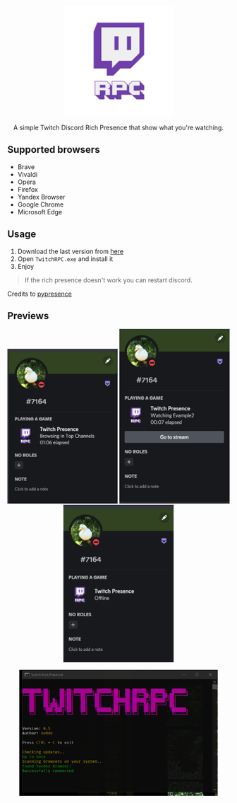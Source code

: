 
<p align="center">
<img src="https://github.com/manucabral/TwitchRPC/blob/main/assets/logo.png?raw=true" width="250" title="example">
</p>

<p align="center">
   A simple Twitch Discord Rich Presence that show what you're watching.
</p>

## Supported browsers
- Brave
- Vivaldi
- Opera
- Firefox
- Yandex Browser
- Google Chrome
- Microsoft Edge

## Usage
1. Download the last version from [here](https://github.com/manucabral/TwitchPresence/releases)
3. Open `TwitchRPC.exe` and install it
4. Enjoy
> If the rich presence doesn't work you can restart discord.

Credits to [pypresence](https://github.com/qwertyquerty/pypresence)

## Previews

<p align="center"> 
<img src="https://github.com/manucabral/TwitchRPC/blob/main/assets/browsing.png" width="250" title="browsing">
<img src="https://github.com/manucabral/TwitchRPC/blob/main/assets/watching.png" width="250" title="watching">
<img src="https://github.com/manucabral/TwitchRPC/blob/main/assets/offline.png" width="250" title="offline">
</p>

<p align="center">
<img src="https://github.com/manucabral/TwitchRPC/blob/main/assets/program.png" width="450" title="program">
</p>
